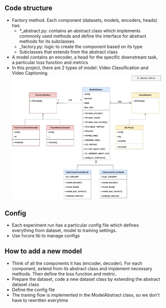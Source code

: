 ## Code structure
- Factory method. Each component (datasets, models, encoders, heads) has:
    - *_abstract.py: contains an abstract class which implements commonly used methods and define the interface for abstract methods for its subclasses 
    - _factory.py: logic to create the component based on its type
    - Subclasses that extends from the abstract class
- A model contains an encoder, a head for the specific downstream task, a particular loss function and metrics
- In this project, there are 2 types of model: Video Classification and Video Captioning.  
![alt text](../assets/class_diagram.jpg "Model class diagram")

## Config
- Each experiment run has a particular config file which defines everything from dataset, model to training settings.
- Use fvcore lib to manage configs

## How to add a new model
- Think of all the components it has (encoder, decoder). For each component, extend from its abstract class and implement necessary methods. Then define the loss function and metric.
- Prepare the dataset, code a new dataset class by extending the abstract dataset class
- Define the config file
- The traning flow is implemented in the ModelAbstract class, so we don't have to rewritten everytime